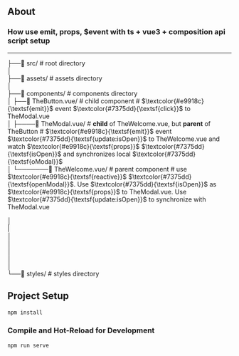 ## About

### How use emit, props, $event with ts + vue3 + composition api script setup

---

├──📁 src/ # root directory  
│  
├──📁 assets/ # assets directory  
│  
├──📁 components/ # components directory  
│ ├──📄 TheButton.vue/ # child component # $\textcolor{#e9918c}{\textsf{emit}}$ event $\textcolor{#7375dd}{\textsf{click}}$ to TheModal.vue  
│ ├────📄 TheModal.vue/ # **child** of TheWelcome.vue, but **parent** of TheButton # $\textcolor{#e9918c}{\textsf{emit}}$ event $\textcolor{#7375dd}{\textsf{update:isOpen}}$ to TheWelcome.vue and watch $\textcolor{#e9918c}{\textsf{props}}$ $\textcolor{#7375dd}{\textsf{isOpen}}$ and synchronizes local $\textcolor{#7375dd}{\textsf{oModal}}$  
│ └───────📄 TheWelcome.vue/ # parent component # use $\textcolor{#e9918c}{\textsf{reactive}}$ $\textcolor{#7375dd}{\textsf{openModal}}$. Use $\textcolor{#7375dd}{\textsf{isOpen}}$ as $\textcolor{#e9918c}{\textsf{props}}$ to TheModal.vue. Use $\textcolor{#7375dd}{\textsf{update:isOpen}}$ to synchronize with TheModal.vue

│  
|   
│  
│  
│  
│  
│  
└──📁 styles/ # styles directory

## Project Setup

```sh
npm install
```

### Compile and Hot-Reload for Development

```sh
npm run serve
```
